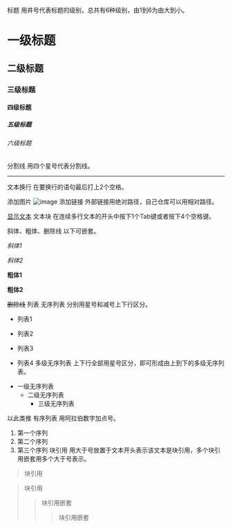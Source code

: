 标题
用井号代表标题的级别，总共有6种级别，由1到6为由大到小。

# 一级标题
## 二级标题
### 三级标题
#### 四级标题
##### 五级标题
###### 六级标题
分割线
用四个星号代表分割线。

****
文本换行
在要换行的语句最后打上2个空格。

添加图片
![image](图片地址)
添加链接
外部链接用绝对路径，自己仓库可以用相对路径。

[显示文本](连接地址 "提示信息")	
文本块
在连续多行文本的开头中按下1个Tab键或者按下4个空格键。

斜体、粗体、删除线
以下可嵌套。

*斜体1*
 
_斜体2_
 
**粗体1**
 
__粗体2__
 
~~删除线~~
列表
无序列表
分别用星号和减号上下行区分。

* 列表1
- 列表2
* 列表3
- 列表4
多级无序列表
上下行全部用星号区分，即可形成由上到下的多级无序列表。

* 一级无序列表
    * 二级无序列表
        * 三级无序列表
 
以此类推
有序列表
用阿拉伯数字加点号。

1. 第一个序列
2. 第二个序列
3. 第三个序列
块引用
用大于号放置于文本开头表示该文本是块引用，多个块引用嵌套用多个大于号表示。

> 块引用
 
> 块引用
>> 块引用嵌套
>>> 块引用嵌套
